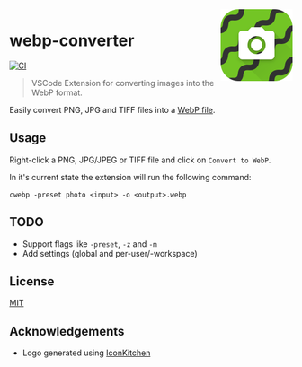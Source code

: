 <img src="logo.png" align="right" width="128">

# webp-converter

[![CI](https://github.com/axelrindle/vscode-webp/actions/workflows/main.yml/badge.svg)](https://github.com/axelrindle/vscode-webp/actions/workflows/main.yml)

> VSCode Extension for converting images into the WebP format.

Easily convert PNG, JPG and TIFF files into a [WebP file](https://developers.google.com/speed/webp).

## Usage

Right-click a PNG, JPG/JPEG or TIFF file and click on `Convert to WebP`.

In it's current state the extension will run the following command:

```shell
cwebp -preset photo <input> -o <output>.webp
```

## TODO

- Support flags like `-preset`, `-z` and `-m`
- Add settings (global and per-user/-workspace)

## License

[MIT](LICENSE)

## Acknowledgements

- Logo generated using [IconKitchen](https://icon.kitchen/i/H4sIAAAAAAAAAzVQQW7DIBD8y%2FaKKtsktexr1Hul%2BlZV1RoW2yoOLoa4UZS%2FZyEJF0bDzswyFzihjbRCewGN%2FrcbaSZoDdqVBJjhYKcFfUjPK%2FEFmgxGG0DApNyRCYUzefxB5q5J0Z0XNgD1EAroh4OzzjP3Uku1r%2FaZ%2Bxwxz61%2FET1lqqP%2FEBlzVnhC2PDE2wlOJw1t8Vo0sizLt7qumkbKndwJUE97mc99jQ%2FUejoO2cwt0FaFAD8NI%2F8hwd6F4OY7tmQym3XvxpAK3AesI2q3cXRInXB4LoWHZqejTZV9wUY9fF9vV%2BtssUUBAAA%3D)
